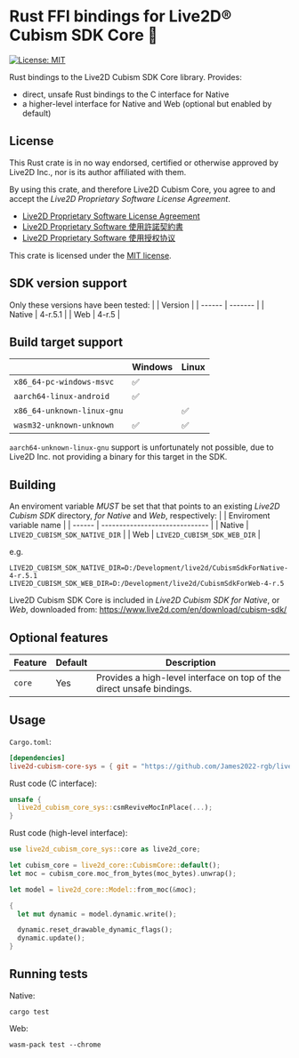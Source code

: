 # Rust FFI bindings for Live2D® Cubism SDK Core 🦀

[![License: MIT](https://img.shields.io/badge/License-MIT-yellow.svg)](https://opensource.org/licenses/MIT)

Rust bindings to the Live2D Cubism SDK Core library.
Provides:
- direct, unsafe Rust bindings to the C interface for Native
- a higher-level interface for Native and Web (optional but enabled by default)

License
----------------------------
This Rust crate is in no way endorsed, certified or otherwise approved by Live2D Inc., nor is its author affiliated with them.

By using this crate, and therefore Live2D Cubism Core, you agree to and accept the _Live2D Proprietary Software License Agreement_.

* [Live2D Proprietary Software License Agreement](https://www.live2d.com/eula/live2d-proprietary-software-license-agreement_en.html)
* [Live2D Proprietary Software 使用許諾契約書](https://www.live2d.com/eula/live2d-proprietary-software-license-agreement_jp.html)
* [Live2D Proprietary Software 使用授权协议](https://www.live2d.com/eula/live2d-proprietary-software-license-agreement_cn.html)

This crate is licensed under the [MIT license](LICENSE-MIT).

SDK version support
----------------------------
Only these versions have been tested:
|        | Version |
| ------ | ------- |
| Native | 4-r.5.1 |
| Web    | 4-r.5   |

Build target support
----------------------------
|                            | Windows            | Linux              |
| -------------------------- | ------------------ | ------------------ |
| `x86_64-pc-windows-msvc`   | :white_check_mark: |                    |
| `aarch64-linux-android`    | :white_check_mark: |                    |
| `x86_64-unknown-linux-gnu` |                    | :white_check_mark: |
| `wasm32-unknown-unknown`   | :white_check_mark: | :white_check_mark: |

`aarch64-unknown-linux-gnu` support is unfortunately not possible, due to Live2D Inc. not providing a binary for this target in the SDK.

Building
----------------------------
An enviroment variable *MUST* be set that that points to an existing _Live2D Cubism SDK_ directory, _for Native_ and _Web_, respectively:
|        | Enviroment variable name       |
| ------ | ------------------------------ |
| Native | `LIVE2D_CUBISM_SDK_NATIVE_DIR` |
| Web    | `LIVE2D_CUBISM_SDK_WEB_DIR`    |

e.g.
```
LIVE2D_CUBISM_SDK_NATIVE_DIR=D:/Development/live2d/CubismSdkForNative-4-r.5.1
LIVE2D_CUBISM_SDK_WEB_DIR=D:/Development/live2d/CubismSdkForWeb-4-r.5
```

Live2D Cubism SDK Core is included in _Live2D Cubism SDK for Native_, or _Web_, downloaded from:
https://www.live2d.com/en/download/cubism-sdk/

Optional features
----------------------------

| Feature | Default | Description |
| ------- | ------- | ----------- |
| `core`  | Yes     | Provides a high-level interface on top of the direct unsafe bindings. |

Usage
----------------------------

`Cargo.toml`:
```toml
[dependencies]
live2d-cubism-core-sys = { git = "https://github.com/James2022-rgb/live2d-cubism-core-sys" }
```

Rust code (C interface):
```rust
unsafe {
  live2d_cubism_core_sys::csmReviveMocInPlace(...);
}
```

Rust code (high-level interface):
```rust
use live2d_cubism_core_sys::core as live2d_core;

let cubism_core = live2d_core::CubismCore::default();
let moc = cubism_core.moc_from_bytes(moc_bytes).unwrap();

let model = live2d_core::Model::from_moc(&moc);

{
  let mut dynamic = model.dynamic.write();

  dynamic.reset_drawable_dynamic_flags();
  dynamic.update();
}

```

Running tests
----------------------------

Native:
```shell
cargo test
```

Web:
```shell
wasm-pack test --chrome
```
